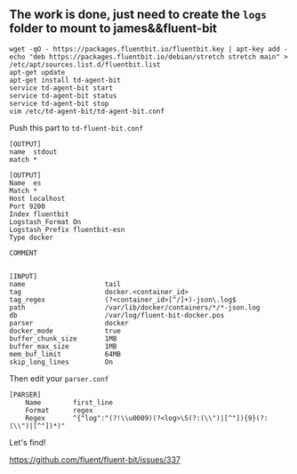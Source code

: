 ## The work is done, just need to create the `logs` folder to mount to james&&fluent-bit

```shell
wget -qO - https://packages.fluentbit.io/fluentbit.key | apt-key add -
echo "deb https://packages.fluentbit.io/debian/stretch stretch main" > /etc/apt/sources.list.d/fluentbit.list
apt-get update
apt-get install td-agent-bit
service td-agent-bit start
service td-agent-bit status
service td-agent-bit stop
vim /etc/td-agent-bit/td-agent-bit.conf
```

Push this part to `td-fluent-bit.conf`

```
[OUTPUT]
name  stdout
match *

[OUTPUT]
Name  es
Match *
Host localhost
Port 9200
Index fluentbit
Logstash_Format On
Logstash_Prefix fluentbit-esn
Type docker

COMMENT


[INPUT]
name                    tail
tag                     docker.<container_id>
tag_regex               (?<container_id>[^/]+)-json\.log$
path                    /var/lib/docker/containers/*/*-json.log
db                      /var/log/fluent-bit-docker.pos
parser                  docker
docker_mode             true
buffer_chunk_size       1MB
buffer_max_size         1MB
mem_buf_limit           64MB
skip_long_lines         On

```


Then edit your `parser.conf`

```
[PARSER]
    Name        first_line
    Format      regex
    Regex       ^{"log":"(?!\\u0009)(?<log>\S(?:(\\")|[^"]){9}(?:(\\")|[^"])*)"

```

Let's find! 

https://github.com/fluent/fluent-bit/issues/337
